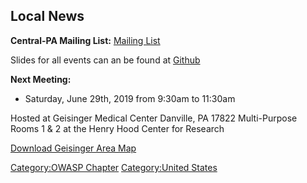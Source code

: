 ## Local News

**Central-PA Mailing List:** [Mailing
List](https://groups.google.com/a/owasp.org/forum/#!forum/central-pennsylvania-chapter/join)

Slides for all events can an be found at
[Github](https://github.com/outofcontrolnate/Central-Pennsylvania--OWASP)

**Next Meeting:**

  - Saturday, June 29th, 2019 from 9:30am to 11:30am

Hosted at Geisinger Medical Center Danville, PA 17822 Multi-Purpose
Rooms 1 & 2 at the Henry Hood Center for Research

[Download Geisinger Area
Map](https://www.geisinger.org/-/media/OneGeisinger/pdfs/ghs/patient-care/find-a-location/gmc/Geisinger-Medical-Center-campus-map.pdf?la=en)

[Category:OWASP Chapter](Category:OWASP_Chapter "wikilink")
[Category:United States](Category:United_States "wikilink")